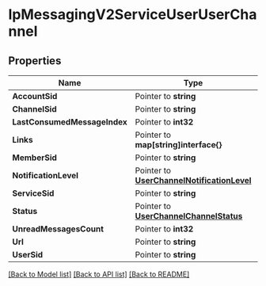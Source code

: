 # IpMessagingV2ServiceUserUserChannel

## Properties

Name | Type | Description | Notes
------------ | ------------- | ------------- | -------------
**AccountSid** | Pointer to **string** |  |
**ChannelSid** | Pointer to **string** |  |
**LastConsumedMessageIndex** | Pointer to **int32** |  |
**Links** | Pointer to **map[string]interface{}** |  |
**MemberSid** | Pointer to **string** |  |
**NotificationLevel** | Pointer to [**UserChannelNotificationLevel**](user_channel_notification_level.md) |  |
**ServiceSid** | Pointer to **string** |  |
**Status** | Pointer to [**UserChannelChannelStatus**](user_channel_channel_status.md) |  |
**UnreadMessagesCount** | Pointer to **int32** |  |
**Url** | Pointer to **string** |  |
**UserSid** | Pointer to **string** |  |

[[Back to Model list]](../README.md#documentation-for-models) [[Back to API list]](../README.md#documentation-for-api-endpoints) [[Back to README]](../README.md)


